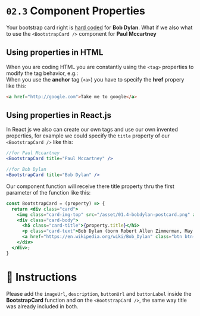 # `02.3` Component Properties

Your bootstrap card right is [hard coded](https://www.quora.com/What-does-hard-coded-something-mean-in-computer-programming-context) for **Bob Dylan**. What if we also what to use the `<BootstrapCard />` component for **Paul Mccartney**

## Using properties in HTML

When you are coding HTML you are constantly using the `<tag>` properties to modify the tag behavior, e.g.:  
When you use the **anchor** tag (`<a>`) you have to specify the **href** propery like this:

```html
<a href="http://google.com">Take me to google</a>
```

## Using properties in React.js

In React js we also can create our own tags and use our own invented properties, for example we could specify the `title` property of our `<BootstrapCard />` like this:

```jsx
//for Paul Mccartney
<BootstrapCard title="Paul Mccartney" />

//for Bob Dylan
<BootstrapCard title="Bob Dylan" />
```

Our component function will receive there title property thru the first parameter of the function like this:

```jsx
const BootstrapCard = (property) => {
  return <div class="card">
    <img class="card-img-top" src="/asset/01.4-bobdylan-postcard.png" alt="Card image cap">
    <div class="card-body">
      <h5 class="card-title">{property.title}</h5>
      <p class="card-text">Bob Dylan (born Robert Allen Zimmerman, May 24, 1941) is an American singer-songwriter, author, and artist who has been an influential figure in popular music and culture for more than five decades.</p>
      <a href="https://en.wikipedia.org/wiki/Bob_Dylan" class="btn btn-primary">Go to wikipedia</a>
    </div>
  </div>;
}
```

# :speech_balloon: Instructions

Please add the `imageUrl`, `description`, `buttonUrl` and `buttonLabel` inside the **BootstrapCard** function and on the `<BootstrapCard />`, the same way title was already included in both.